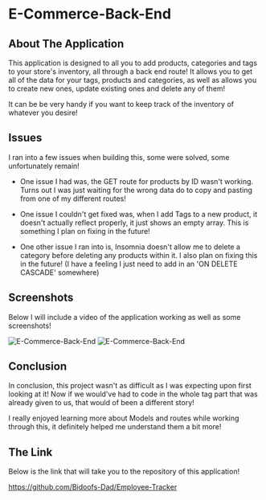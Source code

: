 # E-Commerce-Back-End


## About The Application

This application is designed to all you to add products, categories and tags to your store's inventory, all through a back end route! It allows you to get all of the data for your tags, products and categories, as well as allows you to create new ones, update existing ones and delete any of them! 

It can be be very handy if you want to keep track of the inventory of whatever you desire!

## Issues

I ran into a few issues when building this, some were solved, some unfortunately remain!

* One issue I had was, the GET route for products by ID wasn't working. Turns out I was just waiting for the wrong data do to copy and pasting from one of my different routes!

* One issue I couldn't get fixed was, when I add Tags to a new product, it doesn't actually reflect properly, it just shows an empty array. This is something I plan on fixing in the future!

* One other issue I ran into is, Insomnia doesn't allow me to delete a category before deleting any products within it. I also plan on fixing this in the future! (I have a feeling I just need to add in an 'ON DELETE CASCADE' somewhere) 

## Screenshots

Below I will include a video of the application working as well as some screenshots!



![E-Commerce-Back-End](./Assets)
![E-Commerce-Back-End](./Assets)

## Conclusion

In conclusion, this project wasn't as difficult as I was expecting upon first looking at it! Now if we would've had to code in the whole tag part that was already given to us, that would of been a different story!

I really enjoyed learning more about Models and routes while working through this, it definitely helped me understand them a bit more!

## The Link

Below is the link that will take you to the repository of this application!

https://github.com/Bidoofs-Dad/Employee-Tracker
